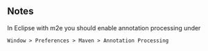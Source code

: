 

Notes
-----

In Eclipse with m2e you should enable annotation processing under

    Window > Preferences > Maven > Annotation Processing
